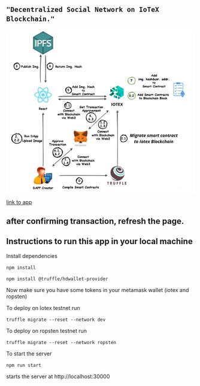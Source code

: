 ## ```"Decentralized Social Network on IoTeX Blockchain."```
![iotex](https://github.com/Developer-piyush/DAPP_IOTEX/blob/main/images/IOTEX.png)

[link to app](socialnetwork-ebon.vercel.app)
## after confirming transaction, refresh the page.
## Instructions to run this app in your local machine

Install dependencies
```
npm install
```

```
npm install @truffle/hdwallet-provider
```

Now make sure you have some tokens in your metamask wallet (iotex and ropsten)

To deploy on Iotex testnet run
```
truffle migrate --reset --network dev
```

To deploy on ropsten testnet run
```
truffle migrate --reset --network ropsten
```

To start the server
```
npm run start
```
starts the server at http://localhost:30000
